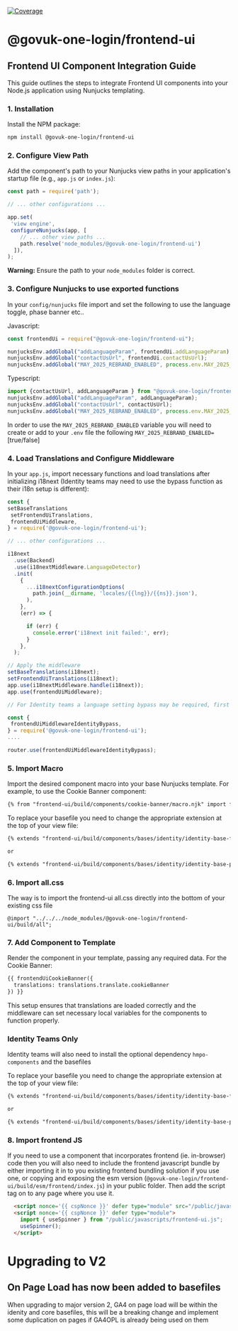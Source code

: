 [![Coverage](https://sonarcloud.io/api/project_badges/measure?project=govuk-one-login_frontend-ui&metric=coverage)](https://sonarcloud.io/summary/overall?id=govuk-one-login_frontend-ui)

# @govuk-one-login/frontend-ui

## Frontend UI Component Integration Guide

This guide outlines the steps to integrate Frontend UI components into your Node.js application using Nunjucks templating.

### 1. Installation

Install the NPM package:

```bash
npm install @govuk-one-login/frontend-ui
```

### 2. Configure View Path

Add the component's path to your Nunjucks view paths in your application's startup file (e.g., `app.js` or `index.js`):

```javascript
const path = require('path');

// ... other configurations ...

app.set(
 'view engine',
 configureNunjucks(app, [
    // ... other view paths ...
    path.resolve('node_modules/@govuk-one-login/frontend-ui')
  ]),
);
```

**Warning:** Ensure the path to your `node_modules` folder is correct.

### 3. Configure Nunjucks to use exported functions

In your `config/nunjucks` file import and set the following to use the language toggle, phase banner etc..

Javascript:
```javascript
const frontendUi = require("@govuk-one-login/frontend-ui");

nunjucksEnv.addGlobal("addLanguageParam", frontendUi.addLanguageParam);
nunjucksEnv.addGlobal("contactUsUrl", frontendUi.contactUsUrl);
nunjucksEnv.addGlobal("MAY_2025_REBRAND_ENABLED", process.env.MAY_2025_REBRAND_ENABLED == "true");
```
Typescript:
```typescript
import {contactUsUrl, addLanguageParam } from "@govuk-one-login/frontend-ui";
nunjucksEnv.addGlobal("addLanguageParam", addLanguageParam);
nunjucksEnv.addGlobal("contactUsUrl", contactUsUrl);
nunjucksEnv.addGlobal("MAY_2025_REBRAND_ENABLED", process.env.MAY_2025_REBRAND_ENABLED == "true");
```

In order to use the `MAY_2025_REBRAND_ENABLED` variable you will need to create or add to your `.env` file the following `MAY_2025_REBRAND_ENABLED=`[true/false]

### 4. Load Translations and Configure Middleware

In your `app.js`, import necessary functions and load translations after initializing i18next (Identity teams may need to use the bypass function as their i18n setup is different):

```javascript
const {
setBaseTranslations
 setFrontendUiTranslations,
 frontendUiMiddleware,
} = require('@govuk-one-login/frontend-ui');

// ... other configurations ...

i18next
  .use(Backend)
  .use(i18nextMiddleware.LanguageDetector)
  .init(
    {
      ...i18nextConfigurationOptions(
        path.join(__dirname, 'locales/{{lng}}/{{ns}}.json'),
      ),
    },
    (err) => {

      if (err) {
        console.error('i18next init failed:', err);
      }
    },
  );

// Apply the middleware
setBaseTranslations(i18next);
setFrontendUiTranslations(i18next); 
app.use(i18nextMiddleware.handle(i18next));
app.use(frontendUiMiddleware);

// For Identity teams a language setting bypass may be required, first import the bypass function and then configure router to use the new function at the top of your router.use functions

const {
 frontendUiMiddlewareIdentityBypass,
} = require('@govuk-one-login/frontend-ui');
....

router.use(frontendUiMiddlewareIdentityBypass);

```

### 5. Import Macro

Import the desired component macro into your base Nunjucks template. For example, to use the Cookie Banner component:

```html
{% from "frontend-ui/build/components/cookie-banner/macro.njk" import frontendUiCookieBanner %}
```

To replace your basefile you need to change the appropriate extension at the top of your view file:
```html
{% extends "frontend-ui/build/components/bases/identity/identity-base-form.njk" %}

or 

{% extends "frontend-ui/build/components/bases/identity/identity-base-page.njk" %}

```

### 6. Import all.css

The way is to import the frontend-ui all.css directly into the bottom of your existing css file
```
@import "../../../node_modules/@govuk-one-login/frontend-ui/build/all";
```

### 7. Add Component to Template

Render the component in your template, passing any required data. For the Cookie Banner:

```html
{{ frontendUiCookieBanner({
  translations: translations.translate.cookieBanner 
}) }}
```

This setup ensures that translations are loaded correctly and the middleware can set necessary local variables for the components to function properly.

### Identity Teams Only

Identity teams will also need to install the optional dependency `hmpo-components` and the basefiles

To replace your basefile you need to change the appropriate extension at the top of your view file:
```html
{% extends "frontend-ui/build/components/bases/identity/identity-base-form.njk" %}

or 

{% extends "frontend-ui/build/components/bases/identity/identity-base-page.njk" %}

```

### 8. Import frontend JS

If you need to use a component that incorporates frontend (ie. in-browser) code then you will also need to include the frontend javascript bundle by either importing it in to you existing frontend bundling solution if you use one, or copying and exposing the esm version (`@govuk-one-login/frontend-ui/build/esm/frontend/index.js`) in your public folder. Then add the script tag on to any page where you use it.

```html
  <script nonce='{{ cspNonce }}' defer type="module" src="/public/javascripts/frontend-ui.js"></script>
  <script nonce='{{ cspNonce }}' defer type="module">
    import { useSpinner } from "/public/javascripts/frontend-ui.js";
    useSpinner();
  </script>
```

# Upgrading to V2

## On Page Load has now been added to basefiles
When upgrading to major version 2, GA4 on page load will be within the idenity and core basefiles, this will be a breaking change and implement some duplication on pages if GA4OPL is already being used on them
